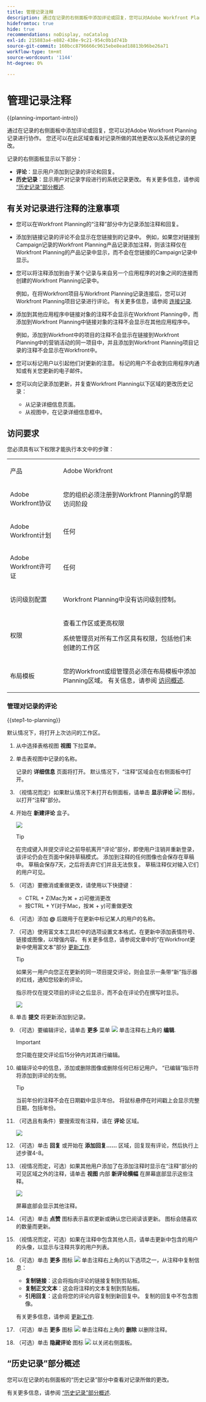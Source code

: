 ```yaml
---
title: 管理记录注释
description: 通过在记录的右侧面板中添加评论或回复，您可以对Adobe Workfront Planning记录进行协作。 您还可以在此区域查看对记录所做的其他更改以及系统记录的更改。
hidefromtoc: true
hide: true
recommendations: noDisplay, noCatalog
exl-id: 215883a4-e882-438e-9c21-954c0b1d741b
source-git-commit: 160bcc8796666c9615ebe8ead18813b96be26a71
workflow-type: tm+mt
source-wordcount: '1144'
ht-degree: 0%

---
```


# 管理记录注释

{{planning-important-intro}}

<!--update the metadata with real information when making this available in TOC and in the left nav-->

<!--update the system updates articles when we release to open beta - check the long commenting stream article list and see articles that document where in the system we have system updates; "Workfront Planning records" should be there-->

<!--<span class="preview">The highlighted information on this page refers to functionality not yet generally available. It is available only in the Preview environment for all customers. </span>

<span class="preview">For information about the current release schedule, see [First Quarter 2024 release overview](/help/quicksilver/product-announcements/product-releases/24-q1-release-activity/24-q1-release-overview.md).</span> -->

通过在记录的右侧面板中添加评论或回复，您可以对Adobe Workfront Planning记录进行协作。 您还可以在此区域查看对记录所做的其他更改以及系统记录的更改。

记录的右侧面板显示以下部分：

* **评论**：显示用户添加到记录的评论和回复。
* **历史记录**：显示用户对记录字段进行的系统记录更改。 有关更多信息，请参阅 [“历史记录”部分概述](/help/quicksilver/planning/records/history-section-overview.md).

## 有关对记录进行注释的注意事项

* 您可以在Workfront Planning的“注释”部分中为记录添加注释和回复。

* 添加到链接记录的评论不会显示在您链接到的记录中。 例如，如果您对链接到Campaign记录的Workfront Planning产品记录添加注释，则该注释仅在Workfront Planning的产品记录中显示，而不会在您链接的Campaign记录中显示。

* 您可以将注释添加到由于某个记录与来自另一个应用程序的对象之间的连接而创建的Workfront Planning记录中。

  例如，在将Workfront项目与Workfront Planning记录连接后，您可以对Workfront Planning项目记录进行评论。 有关更多信息，请参阅 [连接记录](/help/quicksilver/planning/records/connect-records.md).

* 添加到其他应用程序中链接对象的注释不会显示在Workfront Planning中，而添加到Workfront Planning中链接对象的注释不会显示在其他应用程序中。

  例如，添加到Workfront中的项目的注释不会显示在链接到Workfront Planning中的营销活动的同一项目中，并且添加到Workfront Planning项目记录的注释不会显示在Workfront中。

* 您可以标记用户以引起他们对更新的注意。 标记的用户不会收到应用程序内通知或有关您更新的电子邮件。 <!--this might change??-->

<!--replace the bullet above with this: * You can tag users to bring their attention to an update. Tagged users receive an in-app notification or an email notification about your update. 
   The following scenario exists:   

   * Adobe Unified Experience users receive both an in-app notification and an email notification. 
   * Users who are not in the Adobe Unified Experience receive only an email notification. 

      For information, see [Adobe Workfront Planning notifications: article index](/help/quicksilver/planning/notifications/notifications-information.md)
   
      To determine whether your company is using the Adobe Unified Experience, see [Adobe Unified Experience for Workfront](/help/quicksilver/workfront-basics/navigate-workfront/workfront-navigation/adobe-unified-experience.md).
      -->

* 您可以向记录添加更新，并复查Workfront Planning以下区域的更改历史记录：

   * 从记录详细信息页面。
   * 从视图中，在记录详细信息框中。

## 访问要求

您必须具有以下权限才能执行本文中的步骤：

<table style="table-layout:auto">
 <col>
 </col>
 <col>
 </col>
 <tbody>
    <tr>
<tr>
<td>
   <p> 产品</p> </td>
   <td>
   <p> Adobe Workfront</p> </td>
  </tr>  
 <td role="rowheader"><p>Adobe Workfront协议</p></td>
   <td>
<p>您的组织必须注册到Workfront Planning的早期访问阶段 </p>
   </td>
  </tr>
  <tr>
   <td role="rowheader"><p>Adobe Workfront计划</p></td>
   <td>
<p>任何</p>
   </td>
  </tr>
  <tr>
   <td role="rowheader"><p>Adobe Workfront许可证</p></td>
   <td>
   <p>任何</p> 
  </td>
  </tr>

<tr>
   <td role="rowheader"><p>访问级别配置</p></td>
   <td> <p>Workfront Planning中没有访问级别控制。 </p>  
</td>
  </tr>
<tr>
   <td role="rowheader"><p>权限</p></td>
   <td> <p>查看工作区或更高权限</a> </p>  
   <p>系统管理员对所有工作区具有权限，包括他们未创建的工作区</p>
</td>
  </tr>

<tr>
   <td role="rowheader"><p>布局模板</p></td>
   <td> <p>您的Workfront或组管理员必须在布局模板中添加Planning区域。 有关信息，请参阅 <a href="/help/quicksilver/planning/access/access-overview.md">访问概述</a>. </p>  
</td>
  </tr>
 </tbody>
</table>

### 管理对记录的评论

{{step1-to-planning}}

默认情况下，将打开上次访问的工作区。
1. 从中选择表格视图 **视图** 下拉菜单。
1. 单击表视图中记录的名称。

   记录的 **详细信息** 页面将打开。 默认情况下，“注释”区域会在右侧面板中打开。

1. （视情况而定）如果默认情况下未打开右侧面板，请单击 **显示评论** ![](assets/show-comments-icon.png) 图标，以打开“注释”部分。

1. 开始在 **新建评论** 盒子。

   ![](assets/empty-comment-box-on-record.png)

   >[!TIP]
   >
   >在完成键入并提交评论之前导航离开“评论”部分，即使用户注销并重新登录，该评论仍会在页面中保持草稿模式。 添加到注释的任何图像也会保存在草稿中。 草稿会保存7天，之后将丢弃它们并且无法恢复。 草稿注释仅对输入它们的用户可见。

1. （可选）要撤消或重做更改，请使用以下快捷键：
   * CTRL + Z(Mac为⌘ + z)可撤消更改
   * 按CTRL + Y(对于Mac，按⌘ + y)可重做更改
1. （可选）添加 **@** 后跟用于在更新中标记某人的用户的名称。

   <!--Adobe Unified Experience users can receive an in-app and an email notification when they are tagged. All other users receive an email when they are tagged. For more information, see the section [Considerations about commenting on a record](#considerations-about-commenting-on-a-record) in this article. -->

1. （可选）使用富文本工具栏中的选项设置文本格式，在更新中添加表情符号、链接或图像，以增强内容。 有关更多信息，请参阅文章中的“在Workfront更新中使用富文本”部分 [更新工作](/help/quicksilver/workfront-basics/updating-work-items-and-viewing-updates/update-work.md).

   >[!TIP]
   >
   >如果另一用户向您正在更新的同一项目提交评论，则会显示一条带“新”指示器的红线，通知您较新的评论。
   >
   >指示符仅在提交项目的评论之后显示，而不会在评论仍在撰写时显示。
   >
   >![](assets/new-line-indicator-comments.png)

1. 单击 **提交** 将更新添加到记录。
1. （可选）要编辑评论，请单击 **更多** 菜单 ![](assets/more-menu.png) 单击注释右上角的 **编辑**.

   >[!IMPORTANT]
   >
   >您只能在提交评论后15分钟内对其进行编辑。

1. 编辑评论中的信息，添加或删除图像或删除任何已标记用户。 “已编辑”指示符将添加到评论的左侧。

   >[!TIP]
   >
   >当前年份的注释不会在日期戳中显示年份。 将鼠标悬停在时间戳上会显示完整日期，包括年份。

1. （可选且有条件）要搜索现有注释，请在 **评论** 区域。

   ![](assets/search-box-for-comments-area.png)

1. （可选）单击 **回复** 或开始在 **添加回复……** 区域，回复现有评论，然后执行上述步骤4-8。 <!--(**************accurate??***********)-->

1. （视情况而定，可选）如果其他用户添加了在添加注释时显示在“注释”部分的可见区域之外的注释，请单击 **视图** 内部 **新评论横幅** 在屏幕底部显示这些注释。

   ![](assets/new-comments-banner-on-record.png)

   屏幕底部会显示其他注释。

1. （可选）单击 **点赞** 图标表示喜欢更新或确认您已阅读该更新。 图标会随喜欢的数量而更新。
1. （视情况而定，可选）如果在注释中包含其他人员，请单击更新中包含的用户的头像，以显示与注释共享的用户列表。
1. （可选）单击 **更多** 图标 ![](assets/more-menu.png) 单击注释右上角的以下选项之一，从注释中复制信息：

   * **复制链接**：这会将指向评论的链接复制到剪贴板。
   * **复制正文文本**：这会将注释的文本复制到剪贴板。
   * **引用回复**：这会将您的评论内容复制到新回复中。 复制的回复中不包含图像。

   有关更多信息，请参阅 [更新工作](/help/quicksilver/workfront-basics/updating-work-items-and-viewing-updates/update-work.md).
1. （可选）单击 **更多** 图标 ![](assets/more-menu.png) 单击注释右上角的 **删除** 以删除注释。
1. （可选）单击 **隐藏评论** 图标 ![](assets/hide-comments-icon.png) 以关闭右侧面板。

## “历史记录”部分概述

您可以在记录的右侧面板的“历史记录”部分中查看对记录所做的更改。

有关更多信息，请参阅 [“历史记录”部分概述](/help/quicksilver/planning/records/history-section-overview.md).
